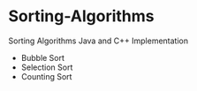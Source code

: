 # Sorting-Algorithms

Sorting Algorithms Java and C++ Implementation
- Bubble Sort
- Selection Sort
- Counting Sort

